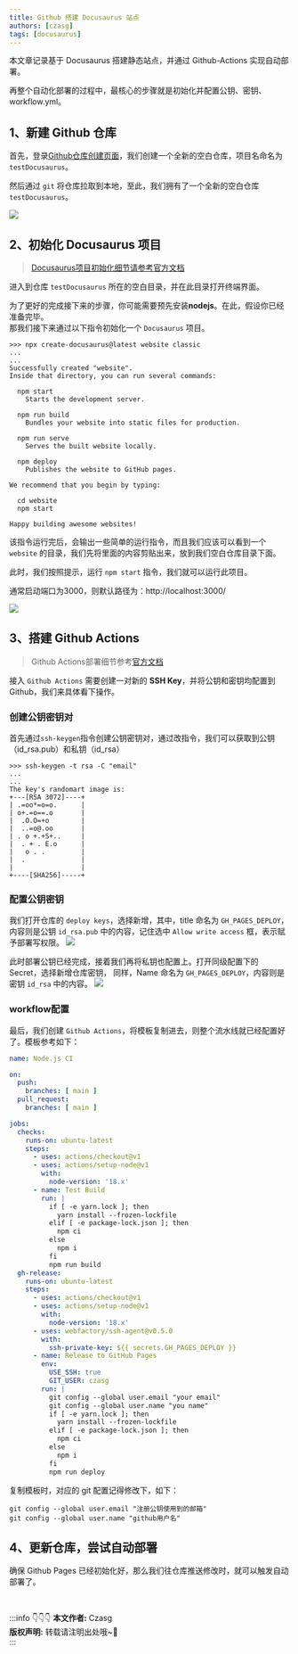 ```yaml
---
title: Github 搭建 Docusaurus 站点
authors: [czasg]
tags: [docusaurus]
---
```


本文章记录基于 Docusaurus 搭建静态站点，并通过 Github-Actions 实现自动部署。

再整个自动化部署的过程中，最核心的步骤就是初始化并配置公钥、密钥、workflow.yml。

<!--truncate-->

## 1、新建 Github 仓库
首先，登录[Github仓库创建页面](https://github.com/new)，我们创建一个全新的空白仓库，项目名命名为 `testDocusaurus`。

然后通过 `git` 将仓库拉取到本地，至此，我们拥有了一个全新的空白仓库 `testDocusaurus`。  

![](gitindex.png)

## 2、初始化 Docusaurus 项目
> [Docusaurus项目初始化细节请参考官方文档](https://docusaurus.io/zh-CN/docs/installation)

进入到仓库 `testDocusaurus` 所在的空白目录，并在此目录打开终端界面。

为了更好的完成接下来的步骤，你可能需要预先安装**nodejs**。在此，假设你已经准备完毕。  
那我们接下来通过以下指令初始化一个 `Docusaurus` 项目。
```shell script
>>> npx create-docusaurus@latest website classic
...
...
Successfully created "website".
Inside that directory, you can run several commands:

  npm start
    Starts the development server.

  npm run build
    Bundles your website into static files for production.

  npm run serve
    Serves the built website locally.

  npm deploy
    Publishes the website to GitHub pages.

We recommend that you begin by typing:

  cd website
  npm start

Happy building awesome websites!
```

该指令运行完后，会输出一些简单的运行指令，而且我们应该可以看到一个 `website` 的目录，我们先将里面的内容剪贴出来，放到我们空白仓库目录下面。

此时，我们按照提示，运行 `npm start` 指令，我们就可以运行此项目。

通常启动端口为3000，则默认路径为：http://localhost:3000/  

![](websiteindex.png)

## 3、搭建 Github Actions
> Github Actions部署细节参考[官方文档](https://docusaurus.io/zh-CN/docs/deployment#deploying-to-github-pages)

接入 `Github Actions` 需要创建一对新的 **SSH Key**，并将公钥和密钥均配置到 Github，我们来具体看下操作。

### 创建公钥密钥对
首先通过`ssh-keygen`指令创建公钥密钥对，通过改指令，我们可以获取到公钥（id_rsa.pub）和私钥（id_rsa）
```shell script
>>> ssh-keygen -t rsa -C "email"
...
...
The key's randomart image is:
+---[RSA 3072]----+
| .=oo*=o=o.      |
| o+.=o==.o       |
|  .O.O=+o        |
|  ..=o@.oo       |
| . o +.+S+..     |
|  . + . E.o      |
|   o . .         |
|  .              |
|                 |
+----[SHA256]-----+
```

### 配置公钥密钥

我们打开仓库的 `deploy keys`，选择新增，其中，title 命名为 `GH_PAGES_DEPLOY`，
内容则是公钥 `id_rsa.pub` 中的内容，记住选中 `Allow write access` 框，表示赋予部署写权限。
![](deploykey.png)

此时部署公钥已经完成，接着我们再将私钥也配置上。打开同级配置下的 Secret，选择新增仓库密钥，
同样，Name 命名为 `GH_PAGES_DEPLOY`，内容则是密钥 `id_rsa` 中的内容。
![](deploykey1.png)

### workflow配置
最后，我们创建 `Github Actions`，将模板复制进去，则整个流水线就已经配置好了。模板参考如下：
```yaml
name: Node.js CI

on:
  push:
    branches: [ main ]
  pull_request:
    branches: [ main ]

jobs:
  checks:
    runs-on: ubuntu-latest
    steps:
      - uses: actions/checkout@v1
      - uses: actions/setup-node@v1
        with:
          node-version: '18.x'
      - name: Test Build
        run: |
          if [ -e yarn.lock ]; then
            yarn install --frozen-lockfile
          elif [ -e package-lock.json ]; then
            npm ci
          else
            npm i
          fi
          npm run build
  gh-release:
    runs-on: ubuntu-latest
    steps:
      - uses: actions/checkout@v1
      - uses: actions/setup-node@v1
        with:
          node-version: '18.x'
      - uses: webfactory/ssh-agent@v0.5.0
        with:
          ssh-private-key: ${{ secrets.GH_PAGES_DEPLOY }}
      - name: Release to GitHub Pages
        env:
          USE_SSH: true
          GIT_USER: czasg
        run: |
          git config --global user.email "your email"
          git config --global user.name "you name"
          if [ -e yarn.lock ]; then
            yarn install --frozen-lockfile
          elif [ -e package-lock.json ]; then
            npm ci
          else
            npm i
          fi
          npm run deploy
```

复制模板时，对应的 git 配置记得修改下，如下：
```shell script
git config --global user.email "注册公钥使用到的邮箱"
git config --global user.name "github用户名"
```

## 4、更新仓库，尝试自动部署

确保 Github Pages 已经初始化好，那么我们往仓库推送修改时，就可以触发自动部署了。


<br/>

:::info 👇👇👇
**本文作者:** Czasg     
**版权声明:** 转载请注明出处哦~👮‍    
:::

